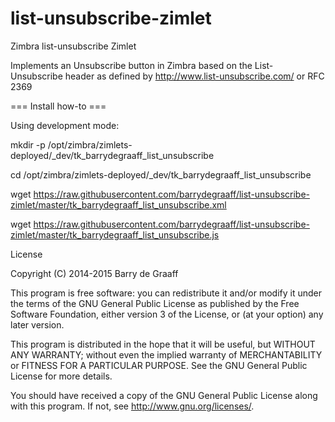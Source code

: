 # list-unsubscribe-zimlet
Zimbra list-unsubscribe Zimlet

Implements an Unsubscribe button in Zimbra based on the List-Unsubscribe header
as defined by http://www.list-unsubscribe.com/ or RFC 2369


=== Install how-to ===

Using development mode:

mkdir -p /opt/zimbra/zimlets-deployed/_dev/tk_barrydegraaff_list_unsubscribe

cd /opt/zimbra/zimlets-deployed/_dev/tk_barrydegraaff_list_unsubscribe

wget https://raw.githubusercontent.com/barrydegraaff/list-unsubscribe-zimlet/master/tk_barrydegraaff_list_unsubscribe.xml

wget https://raw.githubusercontent.com/barrydegraaff/list-unsubscribe-zimlet/master/tk_barrydegraaff_list_unsubscribe.js


License

Copyright (C) 2014-2015 Barry de Graaff

This program is free software: you can redistribute it and/or modify it under the terms of the GNU General Public License as published by the Free Software Foundation, either version 3 of the License, or (at your option) any later version.

This program is distributed in the hope that it will be useful, but WITHOUT ANY WARRANTY; without even the implied warranty of MERCHANTABILITY or FITNESS FOR A PARTICULAR PURPOSE. See the GNU General Public License for more details.

You should have received a copy of the GNU General Public License along with this program. If not, see http://www.gnu.org/licenses/.
